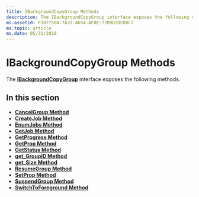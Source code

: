 ```yaml
---
title: IBackgroundCopyGroup Methods
description: The IBackgroundCopyGroup interface exposes the following methods.
ms.assetid: F107750A-7A37-4654-AF0E-77D9D2DFD8C7
ms.topic: article
ms.date: 05/31/2018
---
```


# IBackgroundCopyGroup Methods

The [**IBackgroundCopyGroup**](/windows/desktop/api/Qmgr/nn-qmgr-ibackgroundcopygroup) interface exposes the following methods.

## In this section

-   [**CancelGroup Method**](/windows/desktop/api/Qmgr/nf-qmgr-ibackgroundcopygroup-cancelgroup)
-   [**CreateJob Method**](/windows/desktop/api/Qmgr/nf-qmgr-ibackgroundcopygroup-createjob)
-   [**EnumJobs Method**](/windows/desktop/api/Qmgr/nf-qmgr-ibackgroundcopygroup-enumjobs)
-   [**GetJob Method**](/windows/desktop/api/Qmgr/nf-qmgr-ibackgroundcopygroup-getjob)
-   [**GetProgress Method**](/windows/desktop/api/Qmgr/nf-qmgr-ibackgroundcopygroup-getprogress)
-   [**GetProp Method**](/windows/desktop/api/Qmgr/nf-qmgr-ibackgroundcopygroup-getprop)
-   [**GetStatus Method**](/windows/desktop/api/Qmgr/nf-qmgr-ibackgroundcopygroup-getstatus)
-   [**get\_GroupID Method**](/windows/desktop/api/Qmgr/nf-qmgr-ibackgroundcopygroup-get_groupid)
-   [**get\_Size Method**](/windows/desktop/api/Qmgr/nf-qmgr-ibackgroundcopygroup-get_size)
-   [**ResumeGroup Method**](/windows/desktop/api/Qmgr/nf-qmgr-ibackgroundcopygroup-resumegroup)
-   [**SetProp Method**](/windows/desktop/api/Qmgr/nf-qmgr-ibackgroundcopygroup-setprop)
-   [**SuspendGroup Method**](/windows/desktop/api/Qmgr/nf-qmgr-ibackgroundcopygroup-suspendgroup)
-   [**SwitchToForeground Method**](/windows/desktop/api/Qmgr/nf-qmgr-ibackgroundcopygroup-switchtoforeground)

 

 




